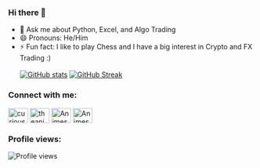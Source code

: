 ### Hi there 👋

- 💬 Ask me about Python, Excel, and Algo Trading
- 😄 Pronouns: He/Him
- ⚡ Fun fact: I like to play Chess and I have a big interest in Crypto and FX Trading :) <br><br>
[![GitHub stats](https://readme-stats.clckblog.space/api?username=Animesh3777&show_icons=true&theme=radical)](https://github.com/Animesh3777/github-readme-stats)
[![GitHub Streak](https://github-readme-streak-stats.herokuapp.com/?user=Animesh3777&theme=radical)](https://git.io/streak-stats)

<h3 align="left">Connect with me:</h3>
<p align="left">
  <a href="https://instagram.com/thejarvistradez" target="blank"><img align="center" src="https://raw.githubusercontent.com/Animesh3777/github-profile-readme-generator/master/src/images/icons/Social/instagram.svg" alt="curious_wiki" height="30" width="40" /></a>
  <a href="https://linkedin.com/in/theanimeshkumar" target="blank"><img align="center" src="https://raw.githubusercontent.com/Animesh3777/github-profile-readme-generator/master/src/images/icons/Social/linked-in-alt.svg" alt="theanimeshkumar" height="30" width="40" /></a>
  <a href="https://youtube.com/JARVISTRADEZFX" target="blank"><img align="center" src="https://raw.githubusercontent.com/Animesh3777/github-profile-readme-generator/master/src/images/icons/Social/medium.svg" alt="Animesh3777" height="30" width="40" /></a>
  <a href="https://twitter.com/@thejarvistradez" target="blank"><img align="center" src="https://raw.githubusercontent.com/Animesh3777/github-profile-readme-generator/master/src/images/icons/Social/twitter.svg" alt="Animesh3777" height="30" width="40" /></a>
</p>
<h3 align="left">Profile views:</h3>
<p align="left">
  <img src="https://profile-counter.glitch.me/Animesh3777/count.svg" alt="Profile views" />
</p>

